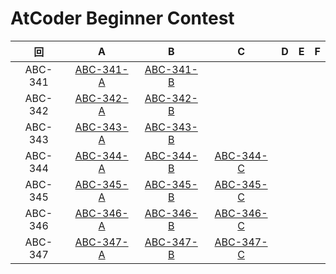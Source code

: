 # AtCoder Beginner Contest

| 回 | A | B | C | D | E | F |
|:---:|:---:|:---:|:---:|:---:|:---:|:---:|
| ABC-341 | [ABC-341-A](ABC-341-A.py) | [ABC-341-B](ABC-341-B.py) |  |  |  |  |
| ABC-342 | [ABC-342-A](ABC-342-A.py) | [ABC-342-B](ABC-342-B.py) |  |  |  |  |
| ABC-343 | [ABC-343-A](ABC-343-A.py) | [ABC-343-B](ABC-343-B.py) |  |  |  |  |
| ABC-344 | [ABC-344-A](ABC-344-A.py) | [ABC-344-B](ABC-344-B.py) | [ABC-344-C](ABC-344-C.py) |  |  |  |
| ABC-345 | [ABC-345-A](ABC-345-A.py) | [ABC-345-B](ABC-345-B.py) | [ABC-345-C](ABC-345-C.py) |  |  |  |
| ABC-346 | [ABC-346-A](ABC-346-A.py) | [ABC-346-B](ABC-346-B.py) | [ABC-346-C](ABC-346-C.py) |  |  |  |
| ABC-347 | [ABC-347-A](ABC-347-A.py) | [ABC-347-B](ABC-347-B.py) | [ABC-347-C](ABC-347-C.py) |  |  |  |
